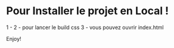 # Pour Installer le projet en Local !

1 - <!-- npm i -->
2 -  <!--  gulp sass --> pour lancer le build css
3 - vous pouvez ouvrir index.html

Enjoy!
